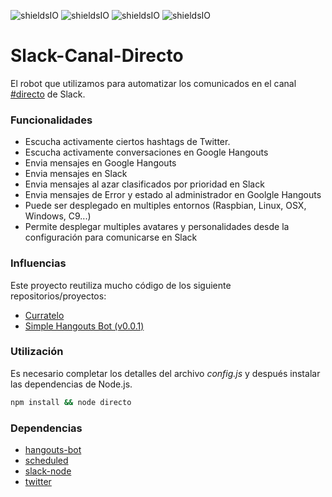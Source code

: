 ![shieldsIO](https://img.shields.io/github/issues/OSWeekends/Slack-Canal-Directo.svg)
![shieldsIO](https://img.shields.io/github/release/OSWeekends/Slack-Canal-Directo.svg)
![shieldsIO](https://img.shields.io/github/license/OSWeekends/Slack-Canal-Directo.svg)
![shieldsIO](https://img.shields.io/david/OSWeekends/Slack-Canal-Directo.svg)


# Slack-Canal-Directo
El robot que utilizamos para automatizar los comunicados en el canal [#directo]() de Slack.


### Funcionalidades

- Escucha activamente ciertos hashtags de Twitter.
- Escucha activamente conversaciones en Google Hangouts
- Envia mensajes en Google Hangouts
- Envia mensajes en Slack
- Envia mensajes al azar clasificados por prioridad en Slack
- Envia mensajes de Error y estado al administrador en Goolgle Hangouts
- Puede ser desplegado en multiples entornos (Raspbian, Linux, OSX, Windows, C9...)
- Permite desplegar multiples avatares y personalidades desde la configuración para comunicarse en Slack

### Influencias

Este proyecto reutiliza mucho código de los siguiente repositorios/proyectos:
- [Curratelo](https://github.com/UlisesGascon/curratelo)
- [Simple Hangouts Bot (v0.0.1)](https://github.com/UlisesGascon/simple-hangouts-bot/releases/tag/v0.0.1)

### Utilización

Es necesario completar los detalles del archivo *config.js* y después instalar las dependencias de Node.js. 

```bash
npm install && node directo
```

### Dependencias

- [hangouts-bot](https://github.com/jaxbot/hangouts-bot)
- [scheduled](https://github.com/pillarsjs/scheduled)
- [slack-node](https://github.com/clonn/slack-node-sdk)
- [twitter](https://github.com/desmondmorris/node-twitter)
